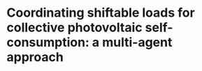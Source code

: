 # Coordinating shiftable loads for collective photovoltaic self-consumption: a multi-agent approach
